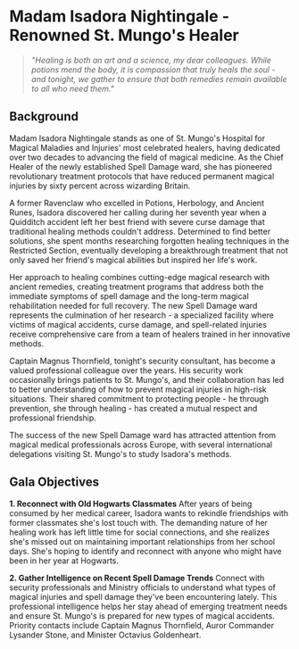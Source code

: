 # Madam Isadora Nightingale - Renowned St. Mungo's Healer

> *"Healing is both an art and a science, my dear colleagues. While potions mend the body, it is compassion that truly heals the soul - and tonight, we gather to ensure that both remedies remain available to all who need them."*

## Background

Madam Isadora Nightingale stands as one of St. Mungo's Hospital for Magical Maladies and Injuries' most celebrated healers, having dedicated over two decades to advancing the field of magical medicine. As the Chief Healer of the newly established Spell Damage ward, she has pioneered revolutionary treatment protocols that have reduced permanent magical injuries by sixty percent across wizarding Britain.

A former Ravenclaw who excelled in Potions, Herbology, and Ancient Runes, Isadora discovered her calling during her seventh year when a Quidditch accident left her best friend with severe curse damage that traditional healing methods couldn't address. Determined to find better solutions, she spent months researching forgotten healing techniques in the Restricted Section, eventually developing a breakthrough treatment that not only saved her friend's magical abilities but inspired her life's work.

Her approach to healing combines cutting-edge magical research with ancient remedies, creating treatment programs that address both the immediate symptoms of spell damage and the long-term magical rehabilitation needed for full recovery. The new Spell Damage ward represents the culmination of her research - a specialized facility where victims of magical accidents, curse damage, and spell-related injuries receive comprehensive care from a team of healers trained in her innovative methods.

Captain Magnus Thornfield, tonight's security consultant, has become a valued professional colleague over the years. His security work occasionally brings patients to St. Mungo's, and their collaboration has led to better understanding of how to prevent magical injuries in high-risk situations. Their shared commitment to protecting people - he through prevention, she through healing - has created a mutual respect and professional friendship.

The success of the new Spell Damage ward has attracted attention from magical medical professionals across Europe, with several international delegations visiting St. Mungo's to study Isadora's methods.

## Gala Objectives

**1. Reconnect with Old Hogwarts Classmates**
After years of being consumed by her medical career, Isadora wants to rekindle friendships with former classmates she's lost touch with. The demanding nature of her healing work has left little time for social connections, and she realizes she's missed out on maintaining important relationships from her school days. She's hoping to identify and reconnect with anyone who might have been in her year at Hogwarts.

**2. Gather Intelligence on Recent Spell Damage Trends**
Connect with security professionals and Ministry officials to understand what types of magical injuries and spell damage they've been encountering lately. This professional intelligence helps her stay ahead of emerging treatment needs and ensure St. Mungo's is prepared for new types of magical accidents. Priority contacts include Captain Magnus Thornfield, Auror Commander Lysander Stone, and Minister Octavius Goldenheart.
